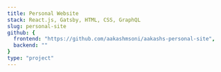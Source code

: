 ```yaml
---
title: Personal Website
stack: React.js, Gatsby, HTML, CSS, GraphQL
slug: personal-site
github: {
  frontend: "https://github.com/aakashmsoni/aakashs-personal-site",
  backend: ""
}
type: "project"
---
```

